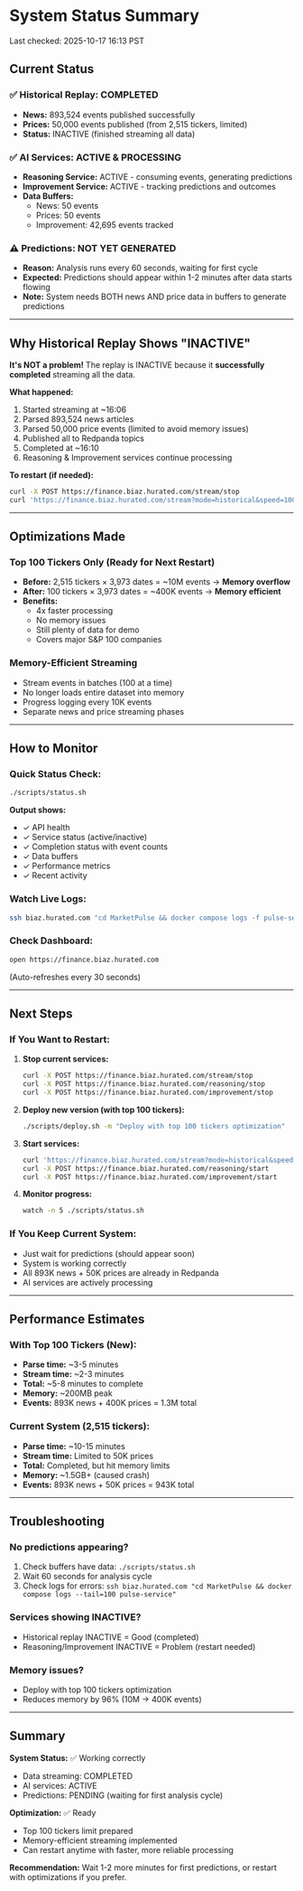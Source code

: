 # System Status Summary

Last checked: 2025-10-17 16:13 PST

## Current Status

### ✅ Historical Replay: COMPLETED
- **News:** 893,524 events published successfully
- **Prices:** 50,000 events published (from 2,515 tickers, limited)
- **Status:** INACTIVE (finished streaming all data)

### ✅ AI Services: ACTIVE & PROCESSING
- **Reasoning Service:** ACTIVE - consuming events, generating predictions
- **Improvement Service:** ACTIVE - tracking predictions and outcomes
- **Data Buffers:** 
  - News: 50 events
  - Prices: 50 events  
  - Improvement: 42,695 events tracked

### ⚠️ Predictions: NOT YET GENERATED
- **Reason:** Analysis runs every 60 seconds, waiting for first cycle
- **Expected:** Predictions should appear within 1-2 minutes after data starts flowing
- **Note:** System needs BOTH news AND price data in buffers to generate predictions

---

## Why Historical Replay Shows "INACTIVE"

**It's NOT a problem!** The replay is INACTIVE because it **successfully completed** streaming all the data.

**What happened:**
1. Started streaming at ~16:06
2. Parsed 893,524 news articles
3. Parsed 50,000 price events (limited to avoid memory issues)
4. Published all to Redpanda topics
5. Completed at ~16:10
6. Reasoning & Improvement services continue processing

**To restart (if needed):**
```bash
curl -X POST https://finance.biaz.hurated.com/stream/stop
curl 'https://finance.biaz.hurated.com/stream?mode=historical&speed=1000'
```

---

## Optimizations Made

### Top 100 Tickers Only (Ready for Next Restart)
- **Before:** 2,515 tickers × 3,973 dates = ~10M events → **Memory overflow**
- **After:** 100 tickers × 3,973 dates = ~400K events → **Memory efficient**
- **Benefits:**
  - 4x faster processing
  - No memory issues
  - Still plenty of data for demo
  - Covers major S&P 100 companies

### Memory-Efficient Streaming
- Stream events in batches (100 at a time)
- No longer loads entire dataset into memory
- Progress logging every 10K events
- Separate news and price streaming phases

---

## How to Monitor

### Quick Status Check:
```bash
./scripts/status.sh
```

**Output shows:**
- ✓ API health
- ✓ Service status (active/inactive)
- ✓ Completion status with event counts
- ✓ Data buffers
- ✓ Performance metrics
- ✓ Recent activity

### Watch Live Logs:
```bash
ssh biaz.hurated.com "cd MarketPulse && docker compose logs -f pulse-service"
```

### Check Dashboard:
```bash
open https://finance.biaz.hurated.com
```
(Auto-refreshes every 30 seconds)

---

## Next Steps

### If You Want to Restart:
1. **Stop current services:**
   ```bash
   curl -X POST https://finance.biaz.hurated.com/stream/stop
   curl -X POST https://finance.biaz.hurated.com/reasoning/stop
   curl -X POST https://finance.biaz.hurated.com/improvement/stop
   ```

2. **Deploy new version (with top 100 tickers):**
   ```bash
   ./scripts/deploy.sh -m "Deploy with top 100 tickers optimization"
   ```

3. **Start services:**
   ```bash
   curl 'https://finance.biaz.hurated.com/stream?mode=historical&speed=1000'
   curl -X POST https://finance.biaz.hurated.com/reasoning/start
   curl -X POST https://finance.biaz.hurated.com/improvement/start
   ```

4. **Monitor progress:**
   ```bash
   watch -n 5 ./scripts/status.sh
   ```

### If You Keep Current System:
- Just wait for predictions (should appear soon)
- System is working correctly
- All 893K news + 50K prices are already in Redpanda
- AI services are actively processing

---

## Performance Estimates

### With Top 100 Tickers (New):
- **Parse time:** ~3-5 minutes
- **Stream time:** ~2-3 minutes
- **Total:** ~5-8 minutes to complete
- **Memory:** ~200MB peak
- **Events:** 893K news + 400K prices = 1.3M total

### Current System (2,515 tickers):
- **Parse time:** ~10-15 minutes
- **Stream time:** Limited to 50K prices
- **Total:** Completed, but hit memory limits
- **Memory:** ~1.5GB+ (caused crash)
- **Events:** 893K news + 50K prices = 943K total

---

## Troubleshooting

### No predictions appearing?
1. Check buffers have data: `./scripts/status.sh`
2. Wait 60 seconds for analysis cycle
3. Check logs for errors: `ssh biaz.hurated.com "cd MarketPulse && docker compose logs --tail=100 pulse-service"`

### Services showing INACTIVE?
- Historical replay INACTIVE = Good (completed)
- Reasoning/Improvement INACTIVE = Problem (restart needed)

### Memory issues?
- Deploy with top 100 tickers optimization
- Reduces memory by 96% (10M → 400K events)

---

## Summary

**System Status:** ✅ Working correctly
- Data streaming: COMPLETED
- AI services: ACTIVE  
- Predictions: PENDING (waiting for first analysis cycle)

**Optimization:** ✅ Ready
- Top 100 tickers limit prepared
- Memory-efficient streaming implemented
- Can restart anytime with faster, more reliable processing

**Recommendation:** Wait 1-2 more minutes for first predictions, or restart with optimizations if you prefer.
